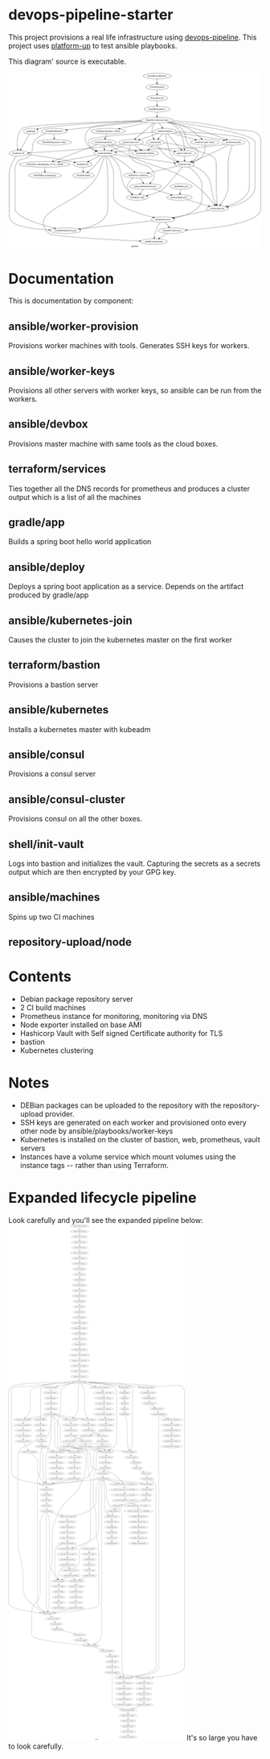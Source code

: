 # devops-pipeline-starter

This project provisions a real life infrastructure using [devops-pipeline](https://github.com/samsquire/devops-pipeline). This project uses [platform-up](https://github.com/samsquire/platform-up) to test ansible playbooks.

This diagram' source is executable.

![Pipeline](architecture.png)

# Documentation

This is documentation by component:

## ansible/worker-provision

Provisions worker machines with tools. Generates SSH keys for workers.

## ansible/worker-keys

Provisions all other servers with worker keys, so ansible can be run from the workers.

## ansible/devbox

Provisions master machine with same tools as the cloud boxes.

## terraform/services

Ties together all the DNS records for prometheus and produces a cluster output which is a list of all the machines

## gradle/app

Builds a spring boot hello world application

## ansible/deploy

Deploys a spring boot application as a service. Depends on the artifact produced by gradle/app

## ansible/kubernetes-join

Causes the cluster to join the kubernetes master on the first worker

## terraform/bastion

Provisions a bastion server

## ansible/kubernetes

Installs a kubernetes master with kubeadm

## ansible/consul

Provisions a consul server

## ansible/consul-cluster

Provisions consul on all the other boxes.

## shell/init-vault

Logs into bastion and initializes the vault. Capturing the secrets as a secrets output which are then encrypted by your GPG key.

## ansible/machines

Spins up two CI machines

## repository-upload/node

# Contents

* Debian package repository server
* 2 CI build machines
* Prometheus instance for monitoring, monitoring via DNS
* Node exporter installed on base AMI
* Hashicorp Vault with Self signed Certificate authority for TLS
* bastion
* Kubernetes clustering


# Notes

 * DEBian packages can be uploaded to the repository with the repository-upload provider.
 * SSH keys are generated on each worker and provisioned onto every other node by ansible/playbooks/worker-keys
 * Kubernetes is installed on the cluster of bastion, web, prometheus, vault servers
 * Instances have a volume service which mount volumes using the instance tags -- rather than using Terraform.

# Expanded lifecycle pipeline

Look carefully and you'll see the expanded pipeline below:
![ExpandedPipeline](architecture.expanded.png)
It's so large you have to look carefully.
